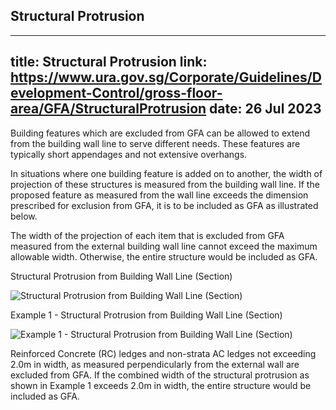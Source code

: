 
## Structural Protrusion
---
title: Structural Protrusion
link: https://www.ura.gov.sg/Corporate/Guidelines/Development-Control/gross-floor-area/GFA/StructuralProtrusion
date: 26 Jul 2023
---

Building features which are excluded from GFA can be allowed to extend from the building wall line to serve different needs. These features are typically short appendages and not extensive overhangs.

In situations where one building feature is added on to another, the width of projection of these structures is measured from the building wall line. If the proposed feature as measured from the wall line exceeds the dimension prescribed for exclusion from GFA, it is to be included as GFA as illustrated below.

The width of the projection of each item that is excluded from GFA measured from the external building wall line cannot exceed the maximum allowable width. Otherwise, the entire structure would be included as GFA.

Structural Protrusion from Building Wall Line (Section)

![Structural Protrusion from Building Wall Line (Section)](https://www.ura.gov.sg/-/media/Corporate/Guidelines/Development-control/GFA/GFA-64A-Structural-Protrusion-from-Building-Wall_final2.jpg?h=1070&w=800)

Example 1 - Structural Protrusion from Building Wall Line (Section)

![Example 1 - Structural Protrusion from Building Wall Line (Section)](https://www.ura.gov.sg/-/media/Corporate/Guidelines/Development-control/GFA/GFA-64C-Structural-Protrusion-from-Building-Wall_example1_final2.jpg?h=1069&w=800)

Reinforced Concrete (RC) ledges and non-strata AC ledges not exceeding 2.0m in width, as measured perpendicularly from the external wall are excluded from GFA. If the combined width of the structural protrusion as shown in Example 1 exceeds 2.0m in width, the entire structure would be included as GFA.
